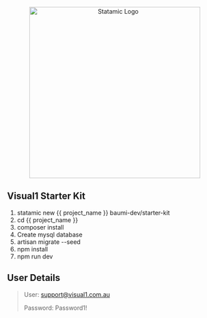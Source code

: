 <p align="center"><img src="https://statamic.com/assets/branding/Statamic-Logo+Wordmark-Rad.svg" width="400" alt="Statamic Logo" /></p>

## Visual1 Starter Kit

1. statamic new {{ project_name }} baumi-dev/starter-kit
2. cd {{ project_name }}
3. composer install
4. Create mysql database
5. artisan migrate --seed
6. npm install
7. npm run dev

## User Details

> User: support@visual1.com.au
>
> Password: Password1!
